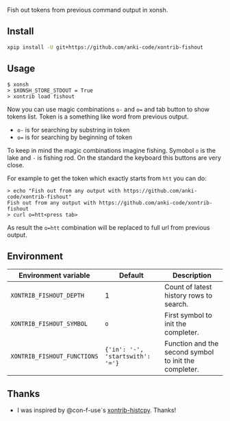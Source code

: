 Fish out tokens from previous command output in xonsh.

## Install
```bash
xpip install -U git+https://github.com/anki-code/xontrib-fishout
```

## Usage
```
$ xonsh
> $XONSH_STORE_STDOUT = True
> xontrib load fishout
```
Now you can use magic combinations `o-` and `o=` and tab button to show tokens list. Token is a something like word from previous output. 
* `o-` is for searching by substring in token 
* `o=` is for searching by beginning of token 

To keep in mind the magic combinations imagine fishing. Symobol `o` is the lake and `-` is fishing rod. On the standard the keyboard this buttons are very close.

For example to get the token which exactly starts from `htt` you can do: 
```
> echo "Fish out from any output with https://github.com/anki-code/xontrib-fishout"
Fish out from any output with https://github.com/anki-code/xontrib-fishout
> curl o=htt<press tab>
```
As result the `o=htt` combination will be replaced to full url from previous output. 

## Environment
| Environment variable          | Default | Description |
| ----------------------------- | ------- | ----------- |
| `XONTRIB_FISHOUT_DEPTH`       | 1       | Count of latest history rows to search. |
| `XONTRIB_FISHOUT_SYMBOL`      | `o`     | First symbol to init the completer. |
| `XONTRIB_FISHOUT_FUNCTIONS`   | `{'in': '-', 'startswith': '='}` | Function and the second symbol to init the completer. | 

## Thanks
* I was inspired by @con-f-use`s [xontrib-histcpy](https://github.com/con-f-use/xontrib-histcpy). Thanks!

